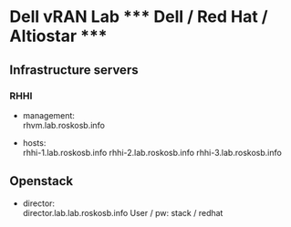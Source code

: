 # Dell vRAN Lab *** Dell / Red Hat / Altiostar ***

## Infrastructure servers
### RHHI
- management:  
rhvm.lab.roskosb.info  

- hosts:  
rhhi-1.lab.roskosb.info
rhhi-2.lab.roskosb.info
rhhi-3.lab.roskosb.info

## Openstack
- director:  
director.lab.lab.roskosb.info
User / pw: stack / redhat


